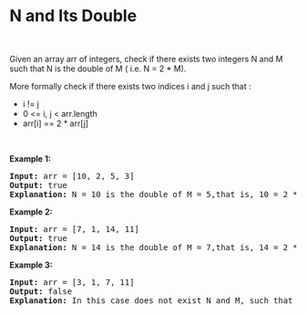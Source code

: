 # N and Its Double

<br>

Given an array arr of integers, check if there exists two integers N and M such that N is the double of M ( i.e. N = 2 *
M).

More formally check if there exists two indices i and j such that :

- i != j
- 0 <= i, j < arr.length
- arr[i] == 2 * arr[j]

<br>

**Example 1:**

<pre>
<b>Input:</b> arr = [10, 2, 5, 3]
<b>Output:</b> true
<b>Explanation:</b> N = 10 is the double of M = 5,that is, 10 = 2 * 5.
</pre>

**Example 2:**

<pre>
<b>Input:</b> arr = [7, 1, 14, 11]
<b>Output:</b> true
<b>Explanation:</b> N = 14 is the double of M = 7,that is, 14 = 2 * 7.
</pre>

**Example 3:**

<pre>
<b>Input:</b> arr = [3, 1, 7, 11]
<b>Output:</b> false
<b>Explanation:</b> In this case does not exist N and M, such that N = 2 * M.
</pre>
